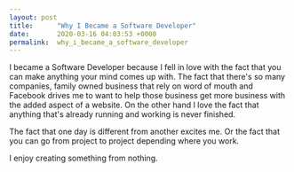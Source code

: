 ```yaml
---
layout: post
title:      "Why I Became a Software Developer"
date:       2020-03-16 04:03:53 +0000
permalink:  why_i_became_a_software_developer
---
```



I became a Software Developer because I fell in love with the fact that you can make anything your mind comes up with. 
The fact that there's so many companies, family owned business that rely on word of mouth and Facebook drives me to want to help those business get more business with the added aspect of a website. On the other hand I love the fact that anything that's already running and working is never finished. 

The fact that one day is different from another excites me. Or the fact that you can go from project to project depending where you work. 

I enjoy creating something from nothing. 
